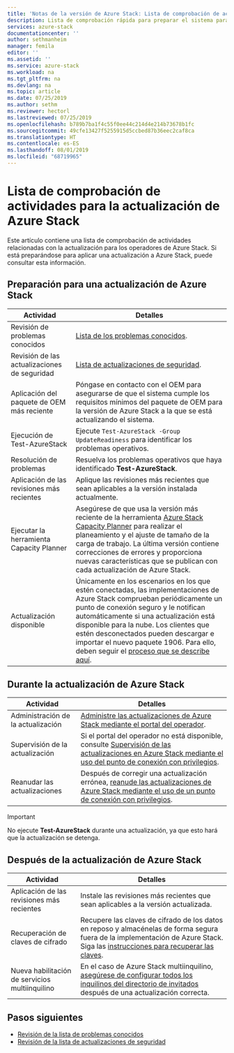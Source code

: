 ```yaml
---
title: 'Notas de la versión de Azure Stack: Lista de comprobación de actividades para la actualización | Microsoft Docs'
description: Lista de comprobación rápida para preparar el sistema para la actualización más reciente de Azure Stack.
services: azure-stack
documentationcenter: ''
author: sethmanheim
manager: femila
editor: ''
ms.assetid: ''
ms.service: azure-stack
ms.workload: na
ms.tgt_pltfrm: na
ms.devlang: na
ms.topic: article
ms.date: 07/25/2019
ms.author: sethm
ms.reviewer: hectorl
ms.lastreviewed: 07/25/2019
ms.openlocfilehash: b789b7ba1f4c55f0ee44c214d4e214b73678b1fc
ms.sourcegitcommit: 49cfe13427f5255915d5ccbed87b36eec2caf8ca
ms.translationtype: HT
ms.contentlocale: es-ES
ms.lasthandoff: 08/01/2019
ms.locfileid: "68719965"
---
```

# <a name="azure-stack-update-activity-checklist"></a>Lista de comprobación de actividades para la actualización de Azure Stack

Este artículo contiene una lista de comprobación de actividades relacionadas con la actualización para los operadores de Azure Stack. Si está preparándose para aplicar una actualización a Azure Stack, puede consultar esta información.

## <a name="prepare-for-azure-stack-update"></a>Preparación para una actualización de Azure Stack

| Actividad                     | Detalles                                                   |
|------------------------------|-----------------------------------------------------------|
| Revisión de problemas conocidos     | [Lista de los problemas conocidos](azure-stack-release-notes-known-issues-1907.md).                |
| Revisión de las actualizaciones de seguridad | [Lista de actualizaciones de seguridad](azure-stack-release-notes-security-updates-1907.md).      |
| Aplicación del paquete de OEM más reciente | Póngase en contacto con el OEM para asegurarse de que el sistema cumple los requisitos mínimos del paquete de OEM para la versión de Azure Stack a la que se está actualizando el sistema. |
| Ejecución de Test-AzureStack     | Ejecute `Test-AzureStack -Group UpdateReadiness` para identificar los problemas operativos.      |
| Resolución de problemas          | Resuelva los problemas operativos que haya identificado **Test-AzureStack**.                |
| Aplicación de las revisiones más recientes   | Aplique las revisiones más recientes que sean aplicables a la versión instalada actualmente.         |
| Ejecutar la herramienta Capacity Planner   | Asegúrese de que usa la versión más reciente de la herramienta [Azure Stack Capacity Planner](https://aka.ms/azstackcapacityplanner) para realizar el planeamiento y el ajuste de tamaño de la carga de trabajo. La última versión contiene correcciones de errores y proporciona nuevas características que se publican con cada actualización de Azure Stack. |
| Actualización disponible        | Únicamente en los escenarios en los que estén conectadas, las implementaciones de Azure Stack comprueban periódicamente un punto de conexión seguro y le notifican automáticamente si una actualización está disponible para la nube. Los clientes que estén desconectados pueden descargar e importar el nuevo paquete 1906. Para ello, deben seguir el [proceso que se describe aquí](azure-stack-apply-updates.md). |


## <a name="during-azure-stack-update"></a>Durante la actualización de Azure Stack

| Actividad              | Detalles                                                                          |
|-----------------------|----------------------------------------------------------------------------------|
| Administración de la actualización         | [Administre las actualizaciones de Azure Stack mediante el portal del operador](azure-stack-updates.md). |
| Supervisión de la actualización        | Si el portal del operador no está disponible, consulte [Supervisión de las actualizaciones en Azure Stack mediante el uso del punto de conexión con privilegios](azure-stack-monitor-update.md). |
| Reanudar las actualizaciones            | Después de corregir una actualización errónea, [reanude las actualizaciones de Azure Stack mediante el uso de un punto de conexión con privilegios](azure-stack-monitor-update.md). |

> [!IMPORTANT]  
> No ejecute **Test-AzureStack** durante una actualización, ya que esto hará que la actualización se detenga.

## <a name="after-azure-stack-update"></a>Después de la actualización de Azure Stack

| Actividad              | Detalles                                                                          |
|-----------------------|----------------------------------------------------------------------------------|
| Aplicación de las revisiones más recientes | Instale las revisiones más recientes que sean aplicables a la versión actualizada.                          |
| Recuperación de claves de cifrado | Recupere las claves de cifrado de los datos en reposo y almacénelas de forma segura fuera de la implementación de Azure Stack. Siga las [instrucciones para recuperar las claves](azure-stack-security-bitlocker.md). |
| Nueva habilitación de servicios multiinquilino | En el caso de Azure Stack multiinquilino, [asegúrese de configurar todos los inquilinos del directorio de invitados](https://docs.microsoft.com/azure-stack/operator/azure-stack-enable-multitenancy#configure-guest-directory) después de una actualización correcta. |

## <a name="next-steps"></a>Pasos siguientes

- [Revisión de la lista de problemas conocidos](azure-stack-release-notes-known-issues-1907.md)
- [Revisión de la lista de actualizaciones de seguridad](azure-stack-release-notes-security-updates-1907.md)
